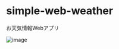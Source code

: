 # simple-web-weather

お天気情報Webアプリ

![image](https://github.com/user-attachments/assets/056de70f-b223-4daf-9da8-e340b492943a)
